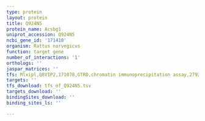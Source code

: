 ```yaml
---
type: protein
layout: protein
title: Q924N5
protein_name: Acsbg1
uniprot_accession: Q924N5
ncbi_gene_id: '171410'
organism: Rattus norvegicus
function: target gene
number_of_interactions: '1'
orthologs: ''
jaspar_matrices: ''
tfs: Mlxipl,Q8VIP2,171078,GTRD,chromatin immunoprecipitation assay,27924024%5Buid%5D,No
targets: ''
tfs_download: tfs_of_Q924N5.tsv
targets_download: ''
bindingSites_download: ''
binding_sites_ls: ''

---
```

